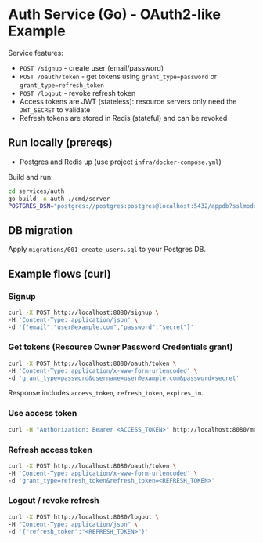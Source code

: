 # Auth Service (Go) - OAuth2-like Example


Service features:
- `POST /signup` - create user (email/password)
- `POST /oauth/token` - get tokens using `grant_type=password` or `grant_type=refresh_token`
- `POST /logout` - revoke refresh token
- Access tokens are JWT (stateless): resource servers only need the `JWT_SECRET` to validate
- Refresh tokens are stored in Redis (stateful) and can be revoked


## Run locally (prereqs)
- Postgres and Redis up (use project `infra/docker-compose.yml`)


Build and run:
```bash
cd services/auth
go build -o auth ./cmd/server
POSTGRES_DSN="postgres://postgres:postgres@localhost:5432/appdb?sslmode=disable" REDIS_ADDR="localhost:6379" JWT_SECRET="very-secret" ./auth
```


## DB migration
Apply `migrations/001_create_users.sql` to your Postgres DB.


## Example flows (curl)
### Signup
```bash
curl -X POST http://localhost:8080/signup \
-H 'Content-Type: application/json' \
-d '{"email":"user@example.com","password":"secret"}'
```


### Get tokens (Resource Owner Password Credentials grant)
```bash
curl -X POST http://localhost:8080/oauth/token \
-H 'Content-Type: application/x-www-form-urlencoded' \
-d 'grant_type=password&username=user@example.com&password=secret'
```
Response includes `access_token`, `refresh_token`, `expires_in`.


### Use access token
```bash
curl -H "Authorization: Bearer <ACCESS_TOKEN>" http://localhost:8080/me
```


### Refresh access token
```bash
curl -X POST http://localhost:8080/oauth/token \
-H 'Content-Type: application/x-www-form-urlencoded' \
-d 'grant_type=refresh_token&refresh_token=<REFRESH_TOKEN>'
```


### Logout / revoke refresh
```bash
curl -X POST http://localhost:8080/logout \
-H "Content-Type: application/json" \
-d '{"refresh_token":"<REFRESH_TOKEN>"}'
```